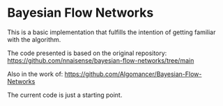 
# Bayesian Flow Networks

This is a basic implementation that fulfills the intention of getting familiar with the algorithm.

The code presented is based on the original repository:
https://github.com/nnaisense/bayesian-flow-networks/tree/main

Also in the work of:
https://github.com/Algomancer/Bayesian-Flow-Networks

The current code is just a starting point.

